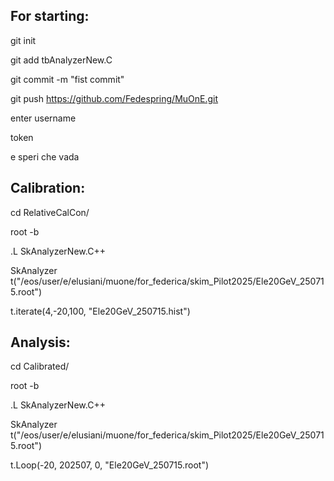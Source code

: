 ## For starting:

git init

git add tbAnalyzerNew.C

git commit -m "fist commit"

git push https://github.com/Fedespring/MuOnE.git

enter username

token

e speri che vada



## Calibration:

cd RelativeCalCon/

root -b

.L SkAnalyzerNew.C++ 

SkAnalyzer t("/eos/user/e/elusiani/muone/for_federica/skim_Pilot2025/Ele20GeV_250715.root")

t.iterate(4,-20,100, "Ele20GeV_250715.hist")



## Analysis:

cd Calibrated/

root -b

.L SkAnalyzerNew.C++ 

SkAnalyzer t("/eos/user/e/elusiani/muone/for_federica/skim_Pilot2025/Ele20GeV_250715.root")

t.Loop(-20, 202507, 0, "Ele20GeV_250715.root")
